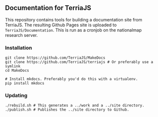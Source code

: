 ## Documentation for TerriaJS

This repository contains tools for building a documentation site from TerriaJS. The resulting Github Pages site is uploaded to `TerriaJS/Documentation`.  This is run as a cronjob on the nationalmap research server.

### Installation

```
git clone https://github.com/TerriaJS/MakeDocs
git clone https://github.com/TerriaJS/terriajs # Or preferably use a symlink
cd MakeDocs

# Install mkdocs. Preferably you'd do this with a virtualenv.
pip install mkdocs 
```

### Updating

```
./rebuild.sh # This generates a ../work and a ../site directory.
./publish.sh # Publishes the ../site directory to Github.
```
